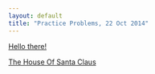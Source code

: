 ```yaml
---
layout: default
title: "Practice Problems, 22 Oct 2014"
---
```


[Hello there!](hello.html)

[The House Of Santa Claus](house.html)
